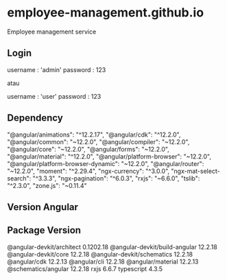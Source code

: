 # employee-management.github.io
Employee management service

## Login
username : 'admin' 
password : 123

atau

username : 'user' 
password : 123

## Dependency
"@angular/animations": "^12.2.17",
"@angular/cdk": "^12.2.0",
"@angular/common": "~12.2.0",
"@angular/compiler": "~12.2.0",
"@angular/core": "~12.2.0",
"@angular/forms": "~12.2.0",
"@angular/material": "^12.2.0",
"@angular/platform-browser": "~12.2.0",
"@angular/platform-browser-dynamic": "~12.2.0",
"@angular/router": "~12.2.0",
"moment": "^2.29.4",
"ngx-currency": "^3.0.0",
"ngx-mat-select-search": "^3.3.3",
"ngx-pagination": "^6.0.3",
"rxjs": "~6.6.0",
"tslib": "^2.3.0",
"zone.js": "~0.11.4"

## Version Angular
Package                         Version
---------------------------------------------------------
@angular-devkit/architect       0.1202.18
@angular-devkit/build-angular   12.2.18
@angular-devkit/core            12.2.18
@angular-devkit/schematics      12.2.18
@angular/cdk                    12.2.13
@angular/cli                    12.2.18
@angular/material               12.2.13
@schematics/angular             12.2.18
rxjs                            6.6.7
typescript                      4.3.5
